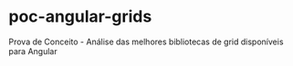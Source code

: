 # poc-angular-grids
Prova de Conceito - Análise das melhores bibliotecas de grid disponíveis para Angular
